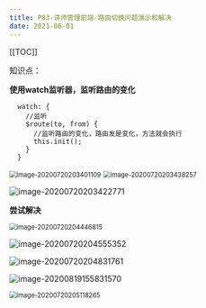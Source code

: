 ```yaml
---
title: P83-讲师管理前端-路由切换问题演示和解决
date: 2021-06-01
---
```

[[TOC]]


知识点：

**使用watch监听器，监听路由的变化**

```vue
  watch: {
    //监听
    $route(to, from) {
      //监听路由的变化，路由发是变化，方法就会执行
      this.init();
    }
  }
```





<img src="https://gitee.com//nopromise/pic/raw/master/typora/20200720203401.png" alt="image-20200720203401109" style="zoom:80%;" />





<img src="https://gitee.com//nopromise/pic/raw/master/typora/20200720203438.png" alt="image-20200720203438257" style="zoom:80%;" />

![image-20200720203422771](https://gitee.com//nopromise/pic/raw/master/typora/20200720203422.png)









**尝试解决**

<img src="https://gitee.com//nopromise/pic/raw/master/typora/20200720204446.png" alt="image-20200720204446815" style="zoom:80%;" />







![image-20200720204555352](https://gitee.com//nopromise/pic/raw/master/typora/20200720204555.png)

![image-20200720204831761](https://gitee.com//nopromise/pic/raw/master/typora/20200720204831.png)



![image-20200819155831570](https://gitee.com//nopromise/pic/raw/master/typora/20200819155831.png)







<img src="https://gitee.com//nopromise/pic/raw/master/typora/20200720205118.png" alt="image-20200720205118265" style="zoom:80%;" />